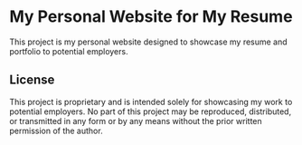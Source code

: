 # My Personal Website for My Resume
This project is my personal website designed to showcase my resume and portfolio to potential employers.
## License
This project is proprietary and is intended solely for showcasing my work to potential employers. No part of this project may be reproduced, distributed, or transmitted in any form or by any means without the prior written permission of the author.
